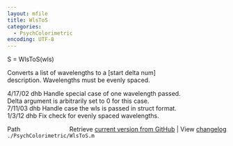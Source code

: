 ```yaml
---
layout: mfile
title: WlsToS
categories:
  - PsychColorimetric
encoding: UTF-8
---
```


S = WlsToS(wls)  

Converts a list of wavelengths to a [start delta num]  
description.  Wavelengths must be evenly spaced.  

4/17/02  dhb  Handle special case of one wavelength passed.  
              Delta argument is arbitrarily set to 0 for this case.  
7/11/03  dhb  Handle case the wls is passed in struct format.  
1/3/12   dhb  Fix check for evenly spaced wavelengths.  


<div class="code_header" style="text-align:right;">
  <span style="float:left;">Path&nbsp;&nbsp;</span> <span class="counter">Retrieve <a href=
  "https://raw.github.com/Psychtoolbox-3/Psychtoolbox-3/beta/./PsychColorimetric/WlsToS.m">current version from GitHub</a> | View <a href=
  "https://github.com/Psychtoolbox-3/Psychtoolbox-3/commits/beta/./PsychColorimetric/WlsToS.m">changelog</a></span>
</div>
<div class="code">
  <code>./PsychColorimetric/WlsToS.m</code>
</div>
